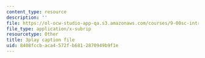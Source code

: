 ```yaml
---
content_type: resource
description: ''
file: https://ol-ocw-studio-app-qa.s3.amazonaws.com/courses/9-00sc-introduction-to-psychology-fall-2011/8408fccbaca4572fb6812870949b9f1e_QvK6YdFKMY8.vtt
file_type: application/x-subrip
resourcetype: Other
title: 3play caption file
uid: 8408fccb-aca4-572f-b681-2870949b9f1e
---
```

